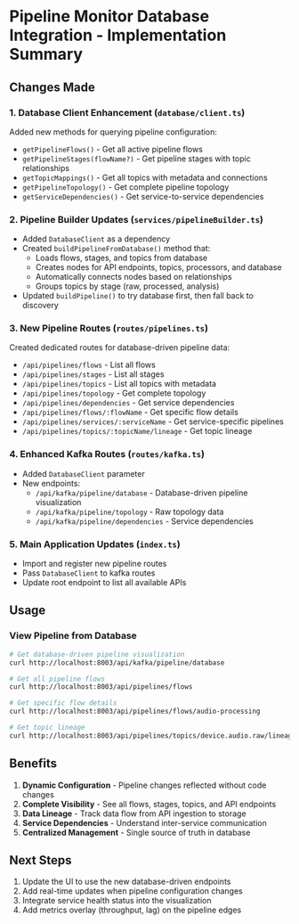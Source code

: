 # Pipeline Monitor Database Integration - Implementation Summary

## Changes Made

### 1. Database Client Enhancement (`database/client.ts`)
Added new methods for querying pipeline configuration:
- `getPipelineFlows()` - Get all active pipeline flows
- `getPipelineStages(flowName?)` - Get pipeline stages with topic relationships
- `getTopicMappings()` - Get all topics with metadata and connections
- `getPipelineTopology()` - Get complete pipeline topology
- `getServiceDependencies()` - Get service-to-service dependencies

### 2. Pipeline Builder Updates (`services/pipelineBuilder.ts`)
- Added `DatabaseClient` as a dependency
- Created `buildPipelineFromDatabase()` method that:
  - Loads flows, stages, and topics from database
  - Creates nodes for API endpoints, topics, processors, and database
  - Automatically connects nodes based on relationships
  - Groups topics by stage (raw, processed, analysis)
- Updated `buildPipeline()` to try database first, then fall back to discovery

### 3. New Pipeline Routes (`routes/pipelines.ts`)
Created dedicated routes for database-driven pipeline data:
- `/api/pipelines/flows` - List all flows
- `/api/pipelines/stages` - List all stages
- `/api/pipelines/topics` - List all topics with metadata
- `/api/pipelines/topology` - Get complete topology
- `/api/pipelines/dependencies` - Get service dependencies
- `/api/pipelines/flows/:flowName` - Get specific flow details
- `/api/pipelines/services/:serviceName` - Get service-specific pipelines
- `/api/pipelines/topics/:topicName/lineage` - Get topic lineage

### 4. Enhanced Kafka Routes (`routes/kafka.ts`)
- Added `DatabaseClient` parameter
- New endpoints:
  - `/api/kafka/pipeline/database` - Database-driven pipeline visualization
  - `/api/kafka/pipeline/topology` - Raw topology data
  - `/api/kafka/pipeline/dependencies` - Service dependencies

### 5. Main Application Updates (`index.ts`)
- Import and register new pipeline routes
- Pass `DatabaseClient` to kafka routes
- Update root endpoint to list all available APIs

## Usage

### View Pipeline from Database
```bash
# Get database-driven pipeline visualization
curl http://localhost:8003/api/kafka/pipeline/database

# Get all pipeline flows
curl http://localhost:8003/api/pipelines/flows

# Get specific flow details
curl http://localhost:8003/api/pipelines/flows/audio-processing

# Get topic lineage
curl http://localhost:8003/api/pipelines/topics/device.audio.raw/lineage
```

## Benefits

1. **Dynamic Configuration** - Pipeline changes reflected without code changes
2. **Complete Visibility** - See all flows, stages, topics, and API endpoints
3. **Data Lineage** - Track data flow from API ingestion to storage
4. **Service Dependencies** - Understand inter-service communication
5. **Centralized Management** - Single source of truth in database

## Next Steps

1. Update the UI to use the new database-driven endpoints
2. Add real-time updates when pipeline configuration changes
3. Integrate service health status into the visualization
4. Add metrics overlay (throughput, lag) on the pipeline edges
